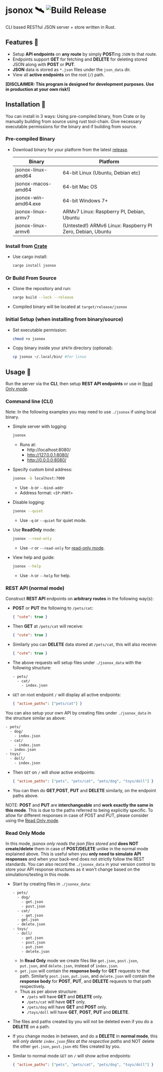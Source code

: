 # jsonox 🛰 ![Build Release](https://github.com/nilaysavant/jsonox/workflows/Build%20Release/badge.svg?branch=v0.2.0)

CLI based RESTful JSON server + store written in Rust.

## Features 🚀

- Setup **API endpoints** on **any route** by simply **POST**ing `JSON` to that route.
- Endpoints support **GET** for fetching and **DELETE** for deleting stored JSON along with **POST** or **PUT**.
- **JSON** data is stored as `*.json` files under the `json_data` dir.
- View all **active endpoints** on the root (`/`) path.

**[DISCLAIMER: This program is designed for development purposes. Use in production at your own risk!]**

## Installation 🔧

You can install in 3 ways: Using pre-compiled binary, from Crate or by manually building from source using rust tool-chain. Give necessary executable permissions for the binary and if building from source.

### Pre-compiled Binary

- Download binary for your platform from the latest [release](https://github.com/nilaysavant/jsonox/releases).

  | Binary               | Platform                                                   |
  | -------------------- | ---------------------------------------------------------- |
  | jsonox-linux-amd64   | 64-bit Linux (Ubuntu, Debian etc)                          |
  | jsonox-macos-amd64   | 64-bit Mac OS                                              |
  | jsonox-win-amd64.exe | 64-bit Windows 7+                                          |
  | jsonox-linux-armv7   | ARMv7 Linux: Raspberry PI, Debian, Ubuntu                  |
  | jsonox-linux-armv6   | (Untested!) ARMv6 Linux: Raspberry PI Zero, Debian, Ubuntu |

### Install from [Crate](https://crates.io/crates/jsonox)

- Use cargo install:

  ```bash
  cargo install jsonox
  ```

### Or Build From Source

- Clone the repository and run:

  ```bash
  cargo build --lock --release
  ```

- Compiled binary will be located at `target/release/jsonox`

### Initial Setup (when installing from binary/source)

- Set executable permission:

  ```bash
  chmod +x jsonox
  ```

- Copy binary inside your `$PATH` directory (optional):

  ```bash
  cp jsonox ~/.local/bin/ #for linux
  ```

## Usage 📡

Run the server via the **CLI**, then setup **REST API endpoints** or use in [Read Only mode](#read-only-mode).

### Command line (CLI)

Note: In the following examples you may need to use `./jsonox` if using local binary.

- Simple server with logging:

  ```bash
  jsonox
  ```

  - Runs at:
    - http://localhost:8080/
    - http://127.0.0.1:8080/
    - http://0.0.0.0:8080/

- Specify custom bind address:

  ```bash
  jsonox -b localhost:7000
  ```

  - Use `-b` or `--bind-addr`
  - Address format: `<IP:PORT>`

- Disable logging:

  ```bash
  jsonox --quiet
  ```

  - Use `-q` or `--quiet` for quiet mode.

- Use **ReadOnly** mode:

  ```bash
  jsonox --read-only
  ```

  - Use `-r` or `--read-only` for [read-only mode](#read-only-mode).

- View help and guide:

  ```bash
  jsonox --help
  ```

  - Use `-h` or `--help` for help.

### REST API (normal mode)

Construct **REST API** endpoints on **arbitrary routes** in the following way(s):

- **POST** or **PUT** the following to `/pets/cat`:

  ```json
  { "cute": true }
  ```

- Then **GET** at `/pets/cat` will receive:

  ```json
  { "cute": true }
  ```

- Similarly you can **DELETE** data stored at `/pets/cat`, this will also receive:

  ```json
  { "cute": true }
  ```

- The above requests will setup files under `./jsonox_data` with the following structure:

  ```bash
  - pets/
    - cat/
      - index.json
  ```

- `GET` on root endpoint `/` will display all active endpoints:

  ```json
  { "active_paths": ["pets/cat"] }
  ```

You can also setup your own API by creating files under `./jsonox_data` in the structure similar as above:

```bash
- pets/
  - dog/
    - index.json
  - cat/
    - index.json
  - index.json
- toys/
  - doll/
    - index.json
```

- Then `GET` on `/` will show active endpoints:

  ```json
  { "active_paths": ["pets", "pets/cat", "pets/dog", "toys/doll"] }
  ```

- You can then do **GET**,**POST**, **PUT** and **DELETE** similarly, on the endpoint paths above.

NOTE: **POST** and **PUT** are **interchangeable** and **work exactly the same in this mode**. This is due to the paths referred to being explicitly specific. To allow for different responses in case of POST and PUT, please consider using the [Read Only mode](#read-only-mode).

### Read Only Mode

In this mode, jsonox _only reads the json files stored_ and **does NOT create/delete** them in case of **POST/DELETE** unlike in the normal mode explained above. This is useful when you **only need to simulate API responses** and when your back-end does not strictly follow the REST standards. You can also record the `./jsonox_data` in your version control to store your API response structures as it won't change based on the simulations/testing in this mode.

- Start by creating files in `./jsonox_data`:

  ```bash
  - pets/
    - dog/
      - get.json
      - post.json
    - cat/
      - get.json
    - get.json
    - delete.json
  - toys/
    - doll/
      - get.json
      - post.json
      - put.json
      - delete.json
  ```

  - In **Read Only** mode we create files like `get.json`, `post.json`, `put.json`, and `delete.json`, instead of `index.json`.
  - `get.json` will contain the **response body** for **GET** requests to that path. Similarly `post.json`, `put.json`, and `delete.json` will contain the **response body** for **POST**, **PUT**, and **DELETE** requests to that path respectively.
  - Thus as per above structure:
    - `/pets` will have **GET** and **DELETE** only.
    - `/pets/cat` will have **GET** only.
    - `/pets/dog` will have **GET** and **POST** only.
    - `/toys/doll` will have **GET**, **POST**, **PUT** and **DELETE**.

- The files and paths created by you will not be deleted even if you do a **DELETE** on a path.
- If you change modes in between, and do a **DELETE** in **normal mode**, this will _only delete `index.json` files at the respective paths_ and NOT delete the other `get.json`, `post.json` etc files created by you.

- Similar to normal mode `GET` on `/` will show active endpoints:

  ```json
  { "active_paths": ["pets", "pets/cat", "pets/dog", "toys/doll"] }
  ```
